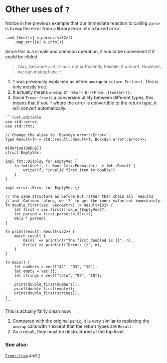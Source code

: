# Other uses of `?`

Notice in the previous example that our immediate reaction to calling
`parse` is to `map` the error from a library error into a boxed
error:

```rust,ignore
.and_then(|s| s.parse::<i32>()
    .map_err(|e| e.into())
```

Since this is a simple and common operation, it would be convenient if it
could be elided.

> Alas, because `and_then` is not sufficiently flexible, it
> cannot. However, we can instead use `?`.

1. `?` was previously explained as either `unwrap` or `return Err(err)`. This is only mostly true.
2. It actually means `unwrap` or `return Err(From::from(err))`.
3. Since `From::from` is a conversion utility between different types, this means that if you `?` where the error is convertible to the return type, it will convert automatically.

~~~admonish tip title="Here, we rewrite the previous example using *?*. As a result, the *map_err* will go away when *From::from* is implemented for our error type:" collapsible=true
```rust,editable
use std::error;
use std::fmt;

// Change the alias to `Box<dyn error::Error>`.
type Result<T> = std::result::Result<T, Box<dyn error::Error>>;

#[derive(Debug)]
struct EmptyVec;

impl fmt::Display for EmptyVec {
    fn fmt(&self, f: &mut fmt::Formatter) -> fmt::Result {
        write!(f, "invalid first item to double")
    }
}

impl error::Error for EmptyVec {}

// The same structure as before but rather than chain all `Results`
// and `Options` along, we `?` to get the inner value out immediately.
fn double_first(vec: Vec<&str>) -> Result<i32> {
    let first = vec.first().ok_or(EmptyVec)?;
    let parsed = first.parse::<i32>()?;
    Ok(2 * parsed)
}

fn print(result: Result<i32>) {
    match result {
        Ok(n)  => println!("The first doubled is {}", n),
        Err(e) => println!("Error: {}", e),
    }
}

fn main() {
    let numbers = vec!["42", "93", "18"];
    let empty = vec![];
    let strings = vec!["tofu", "93", "18"];

    print(double_first(numbers));
    print(double_first(empty));
    print(double_first(strings));
}
```
~~~

This is actually fairly clean now:

1. Compared with the original `panic`, it is very similar to replacing the `unwrap` calls with `?` except that the
   return types are `Result`.
2. As a result, they must be destructured at the top level.

### See also:

[`From::from`][from] and [`?`][q_mark]

[from]: https://doc.rust-lang.org/std/convert/trait.From.html

[q_mark]: https://doc.rust-lang.org/reference/expressions/operator-expr.html#the-question-mark-operator
